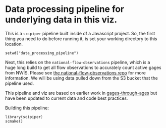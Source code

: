 # Data processing pipeline for underlying data in this viz.

This is a `scipiper` pipeline built inside of a Javascript project. So, the first thing you need to do before running it, is set your working directory to this location.

`setwd("data_processing_pipeline")`

Next, this relies on the `national-flow-observations` pipeline, which is a huge long build to get all flow observations to accurately count active gages from NWIS. Please see [the national-flow-observations repo](https://github.com/USGS-R/national-flow-observations) for more information. We will be using data pulled down from the S3 bucket that the pipeline used.

This pipeline and viz are based on earlier work in [gages-through-ages](https://github.com/USGS-VIZLAB/gages-through-ages) but have been updated to current data and code best practices.

Building this pipeline:

```
library(scipiper)
scmake()
```
